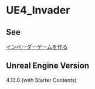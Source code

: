 # UE4_Invader

## See

[インベーダーゲームを作る](http://unrealengine-blog.hatenablog.com/entry/2014/04/24/133055)

## Unreal Engine Version
4.13.0 (with Starter Contents)
